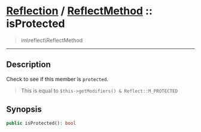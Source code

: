 # [Reflection](reflect.md) / [ReflectMethod](reflect-ReflectMethod.md) :: isProtected
 > im\reflect\ReflectMethod
____

## Description
Check to see if this member is `protected`.

 > This is equal to `$this->getModifiers() & Reflect::M_PROTECTED`  

## Synopsis
```php
public isProtected(): bool
```
